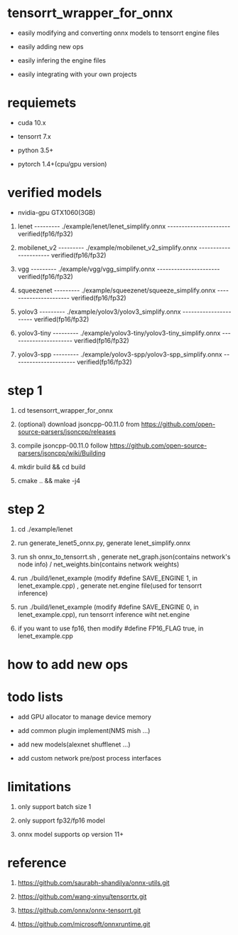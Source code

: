 # tensorrt_wrapper_for_onnx

* easily modifying and converting onnx models to tensorrt engine files

* easily adding new ops

* easily infering the engine files

* easily integrating with your own projects

# requiemets
* cuda 10.x

* tensorrt 7.x

* python 3.5+

* pytorch 1.4+(cpu/gpu version)


# verified models
* nvidia-gpu  GTX1060(3GB)

1. lenet  --------- ./example/lenet/lenet_simplify.onnx ---------------------- verified(fp16/fp32)

2. mobilenet_v2 --------- ./example/mobilenet_v2_simplify.onnx ---------------------- verified(fp16/fp32)

3. vgg --------- ./example/vgg/vgg_simplify.onnx ---------------------- verified(fp16/fp32)

4. squeezenet --------- ./example/squeezenet/squeeze_simplify.onnx ---------------------- verified(fp16/fp32)

5. yolov3 --------- ./example/yolov3/yolov3_simplify.onnx ---------------------- verified(fp16/fp32)

6. yolov3-tiny --------- ./example/yolov3-tiny/yolov3-tiny_simplify.onnx ---------------------- verified(fp16/fp32)

7. yolov3-spp --------- ./example/yolov3-spp/yolov3-spp_simplify.onnx ---------------------- verified(fp16/fp32)

# step 1
1. cd tesensorrt_wrapper_for_onnx

2. (optional) download jsoncpp-00.11.0 from https://github.com/open-source-parsers/jsoncpp/releases  

3. compile jsoncpp-00.11.0 follow https://github.com/open-source-parsers/jsoncpp/wiki/Building

4. mkdir build && cd build

5. cmake .. && make -j4

# step 2
1. cd ./example/lenet

2. run generate_lenet5_onnx.py, generate lenet_simplify.onnx

3. run sh onnx_to_tensorrt.sh , generate net_graph.json(contains network's node info) / net_weights.bin(contains network weights)

4. run ./build/lenet_example (modify #define SAVE_ENGINE 1, in lenet_example.cpp) , generate net.engine file(used for tensorrt inference)

5. run ./build/lenet_example (modify #define SAVE_ENGINE 0, in lenet_example.cpp), run tensorrt inference wiht net.engine

6. if you want to use fp16, then modify #define FP16_FLAG true, in lenet_example.cpp

# how to add new ops



# todo lists
* add GPU allocator to manage device memory

* add common plugin implement(NMS mish ...)

* add new models(alexnet shufflenet ...)

* add custom network pre/post process interfaces

# limitations
1. only support batch size 1

2. only support fp32/fp16 model

3. onnx model supports op version 11+


# reference
1. https://github.com/saurabh-shandilya/onnx-utils.git

2. https://github.com/wang-xinyu/tensorrtx.git

3. https://github.com/onnx/onnx-tensorrt.git

4. https://github.com/microsoft/onnxruntime.git
